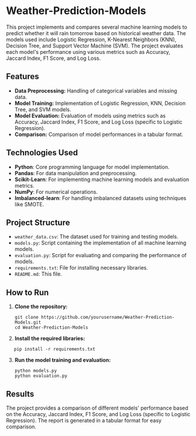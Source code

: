 # Weather-Prediction-Models

This project implements and compares several machine learning models to predict whether it will rain tomorrow based on historical weather data. The models used include Logistic Regression, K-Nearest Neighbors (KNN), Decision Tree, and Support Vector Machine (SVM). The project evaluates each model's performance using various metrics such as Accuracy, Jaccard Index, F1 Score, and Log Loss.

## Features
- **Data Preprocessing:** Handling of categorical variables and missing data.
- **Model Training:** Implementation of Logistic Regression, KNN, Decision Tree, and SVM models.
- **Model Evaluation:** Evaluation of models using metrics such as Accuracy, Jaccard Index, F1 Score, and Log Loss (specific to Logistic Regression).
- **Comparison:** Comparison of model performances in a tabular format.

## Technologies Used
- **Python**: Core programming language for model implementation.
- **Pandas**: For data manipulation and preprocessing.
- **Scikit-Learn**: For implementing machine learning models and evaluation metrics.
- **NumPy**: For numerical operations.
- **Imbalanced-learn**: For handling imbalanced datasets using techniques like SMOTE.

## Project Structure
- `weather_data.csv`: The dataset used for training and testing models.
- `models.py`: Script containing the implementation of all machine learning models.
- `evaluation.py`: Script for evaluating and comparing the performance of models.
- `requirements.txt`: File for installing necessary libraries.
- `README.md`: This file.

## How to Run
1. **Clone the repository:**
   ```
   git clone https://github.com/yourusername/Weather-Prediction-Models.git
   cd Weather-Prediction-Models

2. **Install the required libraries:**
```
   pip install -r requirements.txt
```
3. **Run the model training and evaluation:**
   ```
   python models.py
   python evaluation.py
   ```

## Results

The project provides a comparison of different models' performance based on the Accuracy, Jaccard Index, F1 Score, and Log Loss (specific to Logistic Regression). The report is generated in a tabular format for easy comparison.



